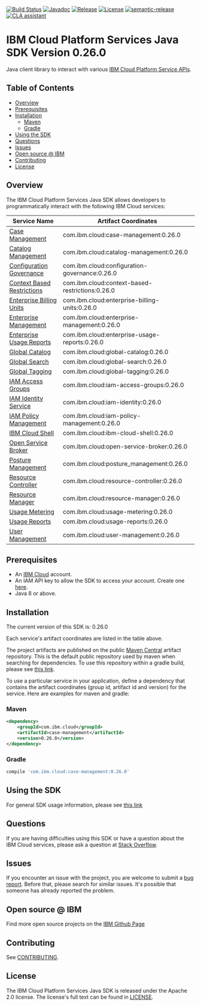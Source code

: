 [![Build Status](https://app.travis-ci.com/IBM/platform-services-java-sdk.svg?branch=main)](https://app.travis-ci.com/IBM/platform-services-java-sdk)
[![Javadoc](https://img.shields.io/static/v1?label=javadoc&message=latest&color=blue)](https://ibm.github.io/platform-services-java-sdk/docs/latest)
[![Release](https://img.shields.io/github/v/release/IBM/platform-services-java-sdk)](https://github.com/IBM/platform-services-java-sdk/releases/latest)
[![License](https://img.shields.io/badge/License-Apache%202.0-blue.svg)](https://opensource.org/licenses/Apache-2.0)
[![semantic-release](https://img.shields.io/badge/%20%20%F0%9F%93%A6%F0%9F%9A%80-semantic--release-e10079.svg)](https://github.com/semantic-release/semantic-release)
[![CLA assistant](https://cla-assistant.io/readme/badge/IBM/platform-services-java-sdk)](https://cla-assistant.io/IBM/platform-services-java-sdk)



# IBM Cloud Platform Services Java SDK Version 0.26.0

Java client library to interact with various 
[IBM Cloud Platform Service APIs](https://cloud.ibm.com/docs?tab=api-docs&category=platform_services).

## Table of Contents

<!--
  The TOC below is generated using the `markdown-toc` node package.

      https://github.com/jonschlinkert/markdown-toc

  You should regenerate the TOC after making changes to this file.

      npx markdown-toc --maxdepth 4 -i README.md
  -->

<!-- toc -->

- [Overview](#overview)
- [Prerequisites](#prerequisites)
- [Installation](#installation)
  * [Maven](#maven)
  * [Gradle](#gradle)
- [Using the SDK](#using-the-sdk)
- [Questions](#questions)
- [Issues](#issues)
- [Open source @ IBM](#open-source--ibm)
- [Contributing](#contributing)
- [License](#license)

<!-- tocstop -->

## Overview

The IBM Cloud Platform Services Java SDK allows developers to programmatically interact with the following IBM Cloud services:

Service Name | Artifact Coordinates
--- | --- 
[Case Management](https://cloud.ibm.com/apidocs/case-management?code=java) | com.ibm.cloud:case-management:0.26.0
[Catalog Management](https://cloud.ibm.com/apidocs/resource-catalog/private-catalog?code=java) | com.ibm.cloud:catalog-management:0.26.0
[Configuration Governance](https://cloud.ibm.com/apidocs/security-compliance/config?code=java) | com.ibm.cloud:configuration-governance:0.26.0
[Context Based Restrictions](https://cloud.ibm.com/apidocs/context-based-restrictions?code=java) | com.ibm.cloud:context-based-restrictions:0.26.0
[Enterprise Billing Units](https://cloud.ibm.com/apidocs/enterprise-apis/billing-unit?code=java) | com.ibm.cloud:enterprise-billing-units:0.26.0
[Enterprise Management](https://cloud.ibm.com/apidocs/enterprise-apis/enterprise?code=java) | com.ibm.cloud:enterprise-management:0.26.0
[Enterprise Usage Reports](https://cloud.ibm.com/apidocs/enterprise-apis/resource-usage-reports?code=java) | com.ibm.cloud:enterprise-usage-reports:0.26.0
[Global Catalog](https://cloud.ibm.com/apidocs/resource-catalog/global-catalog?code=java) | com.ibm.cloud:global-catalog:0.26.0
[Global Search](https://cloud.ibm.com/apidocs/search?code=java) | com.ibm.cloud:global-search:0.26.0
[Global Tagging](https://cloud.ibm.com/apidocs/tagging?code=java) | com.ibm.cloud:global-tagging:0.26.0
[IAM Access Groups](https://cloud.ibm.com/apidocs/iam-access-groups?code=java) | com.ibm.cloud:iam-access-groups:0.26.0
[IAM Identity Service](https://cloud.ibm.com/apidocs/iam-identity-token-api?code=java) | com.ibm.cloud:iam-identity:0.26.0
[IAM Policy Management](https://cloud.ibm.com/apidocs/iam-policy-management?code=java) | com.ibm.cloud:iam-policy-management:0.26.0
[IBM Cloud Shell](https://cloud.ibm.com/apidocs/cloudshell?code=java) | com.ibm.cloud:ibm-cloud-shell:0.26.0
[Open Service Broker](https://cloud.ibm.com/apidocs/resource-controller/ibm-cloud-osb-api?code=java) | com.ibm.cloud:open-service-broker:0.26.0
[Posture Management](https://cloud.ibm.com/apidocs/security-compliance/posture?code=java) | com.ibm.cloud:posture_management:0.26.0
[Resource Controller](https://cloud.ibm.com/apidocs/resource-controller/resource-controller?code=java) | com.ibm.cloud:resource-controller:0.26.0
[Resource Manager](https://cloud.ibm.com/apidocs/resource-controller/resource-manager?code=java) | com.ibm.cloud:resource-manager:0.26.0
[Usage Metering](https://cloud.ibm.com/apidocs/usage-metering?code=java) | com.ibm.cloud:usage-metering:0.26.0
[Usage Reports](https://cloud.ibm.com/apidocs/metering-reporting?code=java) | com.ibm.cloud:usage-reports:0.26.0
[User Management](https://cloud.ibm.com/apidocs/user-management?code=java) | com.ibm.cloud:user-management:0.26.0

## Prerequisites

[ibm-cloud-onboarding]: https://cloud.ibm.com/registration

* An [IBM Cloud][ibm-cloud-onboarding] account.
* An IAM API key to allow the SDK to access your account. Create one [here](https://cloud.ibm.com/iam/apikeys).
* Java 8 or above.

## Installation
The current version of this SDK is: 0.26.0

Each service's artifact coordinates are listed in the table above.

The project artifacts are published on the public [Maven Central](https://repo1.maven.org/maven2/)
artifact repository.  This is the default public repository used by maven when searching for dependencies.
To use this repository within a gradle build, please see
[this link](https://docs.gradle.org/current/userguide/declaring_repositories.html).

To use a particular service in your application, define a dependency that contains the
artifact coordinates (group id, artifact id and version) for the service.
Here are examples for maven and gradle:

### Maven

```xml
<dependency>
    <groupId>com.ibm.cloud</groupId>
    <artifactId>case-management</artifactId>
    <version>0.26.0</version>
</dependency>
```

### Gradle
```gradle
compile 'com.ibm.cloud:case-management:0.26.0'
```

## Using the SDK
For general SDK usage information, please see [this link](https://github.com/IBM/ibm-cloud-sdk-common/blob/main/README.md)

## Questions

If you are having difficulties using this SDK or have a question about the IBM Cloud services,
please ask a question at
[Stack Overflow](http://stackoverflow.com/questions/ask?tags=ibm-cloud).

## Issues
If you encounter an issue with the project, you are welcome to submit a
[bug report](https://github.com/IBM/platform-services-java-sdk/issues).
Before that, please search for similar issues. It's possible that someone has already reported the problem.

## Open source @ IBM
Find more open source projects on the [IBM Github Page](http://ibm.github.io/)

## Contributing
See [CONTRIBUTING](CONTRIBUTING.md).

## License

The IBM Cloud Platform Services Java SDK is released under the Apache 2.0 license.
The license's full text can be found in
[LICENSE](LICENSE).
